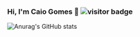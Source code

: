 ### Hi, I'm Caio Gomes 👋 ![visitor badge](https://visitor-badge.glitch.me/badge?page_id=caioc.visitor-badge)

![Anurag's GitHub stats](https://github-readme-stats.vercel.app/api?username=caioc&show_icons=true&theme=chartreuse-dark&count_private=true)


<!--
**caioc/caioc** is a ✨ _special_ ✨ repository because its `README.md` (this file) appears on your GitHub profile.

Here are some ideas to get you started:

- 🔭 I’m currently working on ...
- 🌱 I’m currently learning ...
- 👯 I’m looking to collaborate on ...
- 🤔 I’m looking for help with ...
- 💬 Ask me about ...
- 📫 How to reach me: ...
- 😄 Pronouns: ...
- ⚡ Fun fact: ...
-->
